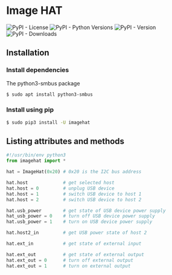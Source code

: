 # Image HAT

![PyPI - License](https://img.shields.io/pypi/l/imagehat)
![PyPI - Python Versions](https://img.shields.io/pypi/pyversions/imagehat)
![PyPI - Version](https://img.shields.io/pypi/v/imagehat)
![PyPI - Downloads](https://img.shields.io/pypi/dm/imagehat)

## Installation

### Install dependencies
The python3-smbus package
```bash
$ sudo apt install python3-smbus
```

### Install using pip
```bash
$ sudo pip3 install -U imagehat
```

## Listing attributes and methods

```python
#!/usr/bin/env python3
from imagehat import *

hat = ImageHat(0x20) # 0x20 is the I2C bus address

hat.host             # get selected host
hat.host = 0         # unplug USB device
hat.host = 1         # switch USB device to host 1
hat.host = 2         # switch USB device to host 2

hat.usb_power        # get state of USB device power supply
hat_usb_power = 0    # turn off USB device power supply
hat.usb_power = 1    # turn on USB device power supply

hat.host2_in         # get USB power state of host 2

hat.ext_in           # get state of external input

hat.ext_out          # get state of external output
hat.ext_out = 0      # turn off external output
hat.ext_out = 1      # turn on external output
```
